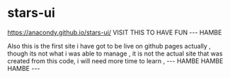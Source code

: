 # stars-ui

https://anacondy.github.io/stars-ui/
VISIT THIS TO HAVE FUN --- HAMBE 


Also this is the first site i have got to be live on github pages actually , though its not what i was able to manage , it is not the actual site that was created from this code, i will need more time to learn ,
  --- HAMBE HAMBE HAMBE ---
